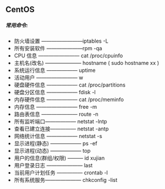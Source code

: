 ## CentOS

##### 常用命令:
- 防火墙设置 ————————iptables -L 
- 所有安装软件 ———————rpm -qa
- CPU 信息  ———————— cat /proc/cpuinfo 
- 主机名(改名) ——————— hostname ( sudo hostname xx )
- 系统运行信息 —————— uptime 
- 活动用户 ———————— w 
 - 硬盘硬件信息 —————— cat /proc/partitions 
- 硬盘分区信息 —————— fdisk -l 
- 内存硬件信息 —————— cat /proc/meminfo 
- 内存信息 ———————— free -m 
- 路由表信息 ——————— route -n  
- 所有监听端口——————  netstat -lntp  
- 查看已建立连接—————  netstat -antp 
- 网络统计信息 —————— netstat -s 
- 显示进程(静态) ——————  ps -ef  
- 显示进程(动态) ——————  top 
- 用户的信息(群组/权限) ——— id xujian 
- 用户登录日志 ——————— last 
- 当前用户计划任务 ————— crontab -l  
- 所有系统服务———————  chkconfig -list  



